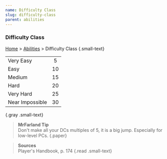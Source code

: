 ```yaml
---
name: Difficulty Class
slug: difficulty-class
parent: abilities
---
```

### Difficulty Class
[Home](dm-operations-center) > [Abilities](abilities) > Difficulty Class {.small-text}

|||
|:----------|:--:|
| Very Easy |  5 |
| Easy      | 10 |
| Medium    | 15 |
| Hard      | 20 |
| Very Hard | 25 |
| Near Impossible | 30 |
{.gray .small-text}

> **MrFarland Tip**<br/>
> Don't make all your DCs multiples of 5, it is a big jump. Especially for low-level PCs.
{.paper}


> **Sources** <br/>
> Player's Handbook, p. 174
{.read .small-text}


